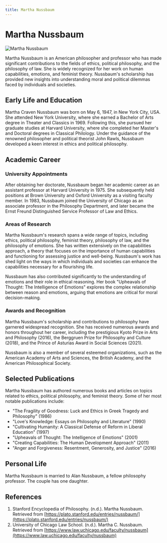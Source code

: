 ```yaml
---
title: Martha Nussbaum
---
```

# Martha Nussbaum

![Martha Nussbaum](https://upload.wikimedia.org/wikipedia/commons/6/61/Martha_Nussbaum.jpg)

Martha Nussbaum is an American philosopher and professor who has made significant contributions to the fields of ethics, political philosophy, and the philosophy of law. She is widely recognized for her work on human capabilities, emotions, and feminist theory. Nussbaum's scholarship has provided new insights into understanding moral and political dilemmas faced by individuals and societies.

## Early Life and Education

Martha Craven Nussbaum was born on May 6, 1947, in New York City, USA. She attended New York University, where she earned a Bachelor of Arts degree in Theater and Classics in 1969. Following this, she pursued her graduate studies at Harvard University, where she completed her Master's and Doctoral degrees in Classical Philology. Under the guidance of the renowned philosopher and political theorist John Rawls, Nussbaum developed a keen interest in ethics and political philosophy.

## Academic Career

### University Appointments

After obtaining her doctorate, Nussbaum began her academic career as an assistant professor at Harvard University in 1975. She subsequently held positions at Brown University and Oxford University as a visiting faculty member. In 1983, Nussbaum joined the University of Chicago as an associate professor in the Philosophy Department, and later became the Ernst Freund Distinguished Service Professor of Law and Ethics.

### Areas of Research

Martha Nussbaum's research spans a wide range of topics, including ethics, political philosophy, feminist theory, philosophy of law, and the philosophy of emotions. She has written extensively on the capabilities approach, a theory that focuses on the importance of human capabilities and functioning for assessing justice and well-being. Nussbaum's work has shed light on the ways in which individuals and societies can enhance the capabilities necessary for a flourishing life.

Nussbaum has also contributed significantly to the understanding of emotions and their role in ethical reasoning. Her book "Upheavals of Thought: The Intelligence of Emotions" explores the complex relationship between reason and emotions, arguing that emotions are critical for moral decision-making.

### Awards and Recognition

Martha Nussbaum's scholarship and contributions to philosophy have garnered widespread recognition. She has received numerous awards and honors throughout her career, including the prestigious Kyoto Prize in Arts and Philosophy (2016), the Berggruen Prize for Philosophy and Culture (2018), and the Prince of Asturias Award in Social Sciences (2021).

Nussbaum is also a member of several esteemed organizations, such as the American Academy of Arts and Sciences, the British Academy, and the American Philosophical Society.

## Selected Publications

Martha Nussbaum has authored numerous books and articles on topics related to ethics, political philosophy, and feminist theory. Some of her most notable publications include:

- "The Fragility of Goodness: Luck and Ethics in Greek Tragedy and Philosophy" (1986)
- "Love's Knowledge: Essays on Philosophy and Literature" (1990)
- "Cultivating Humanity: A Classical Defense of Reform in Liberal Education" (1997)
- "Upheavals of Thought: The Intelligence of Emotions" (2001)
- "Creating Capabilities: The Human Development Approach" (2011)
- "Anger and Forgiveness: Resentment, Generosity, and Justice" (2016)

## Personal Life

Martha Nussbaum is married to Alan Nussbaum, a fellow philosophy professor. The couple has one daughter.

## References

1. Stanford Encyclopedia of Philosophy. (n.d.). Martha Nussbaum. Retrieved from [https://plato.stanford.edu/entries/nussbaum/](https://plato.stanford.edu/entries/nussbaum/)
2. University of Chicago Law School. (n.d.). Martha C. Nussbaum. Retrieved from [https://www.law.uchicago.edu/faculty/nussbaum](https://www.law.uchicago.edu/faculty/nussbaum)